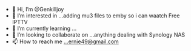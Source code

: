 - 👋 Hi, I’m @Genkilljoy
- 👀 I’m interested in ...adding mu3 files to emby so i can waatch Free IPTTV
- 🌱 I’m currently learning ...
- 💞️ I’m looking to collaborate on ...anything dealing with Synology NAS
- 📫 How to reach me ...ernie49@gmail.com

<!---
Genkilljoy/Genkilljoy is a ✨ special ✨ repository because its `README.md` (this file) appears on your GitHub profile.
You can click the Preview link to take a look at your changes.
--->
